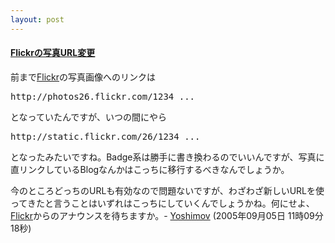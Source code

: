 ```yaml
---
layout: post
---
```

<h4><a href="http://www.flickr.com/">Flickrの写真URL変更</a></h4>
<p>前まで<a href="http://flickr.com/">Flickr</a>の写真画像へのリンクは</p>
<pre>http://photos26.flickr.com/1234_...
</pre>
<p>となっていたんですが、いつの間にやら</p>
<pre>http://static.flickr.com/26/1234_...
</pre>
<p>となったみたいですね。Badge系は勝手に書き換わるのでいいんですが、写真に直リンクしているBlogなんかはこっちに移行するべきなんでしょうか。</p>
<p>今のところどっちのURLも有効なので問題ないですが、わざわざ新しいURLを使ってきたと言うことはいずれはこっちにしていくんでしょうかね。何にせよ、<a href="http://flickr.com/">Flickr</a>からのアナウンスを待ちますか。- <a href="/?page=Yoshimov" class="wikipage">Yoshimov</a> (2005年09月05日 11時09分18秒)</p>
